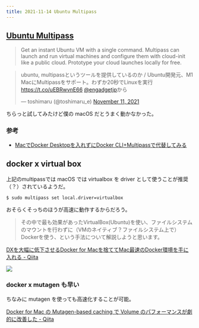```yaml
---
title: 2021-11-14 Ubuntu Multipass
---
```


## [Ubuntu Multipass](https://multipass.run/)

> Get an instant Ubuntu VM with a single command. Multipass can launch and run virtual machines and configure them with cloud-init like a public cloud. Prototype your cloud launches locally for free.

<blockquote class="twitter-tweet"><p lang="ja" dir="ltr">ubuntu, multipassというツールを提供しているのか / Ubuntu開発元、M1 MacにMultipassをサポート。わずか20秒でLinuxを実行 <a href="https://t.co/uEBRwvnE66">https://t.co/uEBRwvnE66</a> <a href="https://twitter.com/engadgetjp?ref_src=twsrc%5Etfw">@engadgetjp</a>から</p>&mdash; toshimaru (@toshimaru_e) <a href="https://twitter.com/toshimaru_e/status/1458701338280226816?ref_src=twsrc%5Etfw">November 11, 2021</a></blockquote> <script async src="https://platform.twitter.com/widgets.js" charset="utf-8"></script>

ちらっと試してみたけど僕の macOS だとうまく動かなかった。

### 参考

- [MacでDocker Desktopを入れずにDocker CLI+Multipassで代替してみる](https://zenn.dev/kitsune3/articles/93edfacabe19cd)


## docker x virtual box

上記のmultipassでは macOS では virtualbox を driver として使うことが推奨（？）されているようだ。

```
$ sudo multipass set local.driver=virtualbox
```

おそらくそっちのほうが高速に動作するからだろう。

> その中で最も効果があったVirtualBox(Ubuntu)を使い、ファイルシステムのマウントを行わずに（VMのネイティブ？ファイルシステム上で）Dockerを使う、という手法について解説しようと思います。

[DXを大幅に低下させるDocker for Macを捨ててMac最速のDocker環境を手に入れる - Qiita](https://qiita.com/yuki_ycino/items/cb21cf91a39ddd61f484)

![](https://camo.qiitausercontent.com/eccc79d1a10fd7d7b8d9079ebf55c2a0552b5282/68747470733a2f2f71696974612d696d6167652d73746f72652e73332e61702d6e6f727468656173742d312e616d617a6f6e6177732e636f6d2f302f33323833362f36666138353665612d316439612d356537362d336631652d3062333063613265356331382e706e67)

### docker x mutagen も早い

ちなみに mutagen を使っても高速化することが可能。

[Docker for Mac の Mutagen-based caching で Volume のパフォーマンスが劇的に改善した - Qiita](https://qiita.com/nanasess/items/16ab9274c34bdc34e567)
